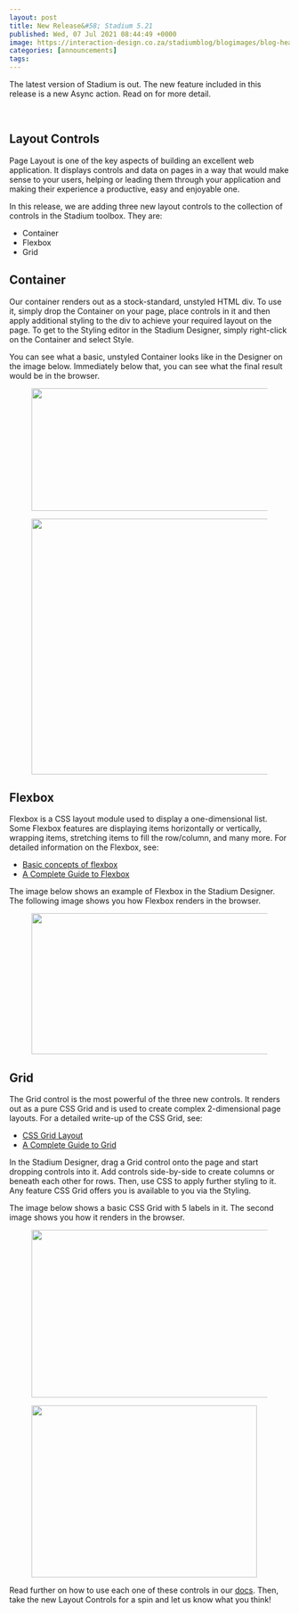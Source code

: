 ```yaml
---
layout: post
title: New Release&#58; Stadium 5.21
published: Wed, 07 Jul 2021 08:44:49 +0000
image: https://interaction-design.co.za/stadiumblog/blogimages/blog-headliners-02-650x350.jpg
categories: [announcements]
tags: 
---
```


<p>The latest version of Stadium is out. <span style="font-weight: 400;">The new feature included in this release is a new Async action. Read on for more detail.</span>
</p>
<p> </p>


<h2>Layout Controls</h2>



<p>Page Layout is one of the key aspects of building an excellent web application. It displays controls and data on pages in a way that would make sense to your users, helping or leading them through your application and making their experience a productive, easy and enjoyable one.</p>



<p>In this release, we are adding three new layout controls to the collection of controls in the Stadium toolbox. They are:</p>



<ul>
<li>Container</li>
<li>Flexbox</li>
<li>Grid</li>
</ul>



<p>
</p>



<h2>Container</h2>



<p>Our container renders out as a stock-standard, unstyled HTML div. To use it, simply drop the Container on your page, place controls in it and then apply additional styling to the div to achieve your required layout on the page. To get to the Styling editor in the Stadium Designer, simply right-click on the Container and select Style.</p>



<p>You can see what a basic, unstyled Container looks like in the Designer on the image below. Immediately below that, you can see what the final result would be in the browser.</p>



<figure class="wp-block-image size-large">
<img loading="lazy" width="747" height="220" src="{{ site.baseurl }}/blogimages/Container-Designer.png" alt="" class="wp-image-1796"/>
</figure>



<figure class="wp-block-image size-large">
<img loading="lazy" width="673" height="459" src="{{ site.baseurl }}/blogimages/Container-Browser.png" alt="" class="wp-image-1797"/>
</figure>



<h2>Flexbox</h2>



<p>Flexbox is a CSS layout module used to display a one-dimensional list. Some Flexbox features are displaying items horizontally or vertically, wrapping items, stretching items to fill the row/column, and many more. For detailed information on the Flexbox, see:</p>



<ul>
<li>
<a href="https://developer.mozilla.org/en-US/docs/Web/CSS/CSS_Flexible_Box_Layout/Basic_Concepts_of_Flexbox">Basic concepts of flexbox</a>
</li>
<li>
<a href="https://css-tricks.com/snippets/css/a-guide-to-flexbox/">A Complete Guide to Flexbox</a>
</li>
</ul>



<p>The image below shows an example of Flexbox in the Stadium Designer. The following image shows you how Flexbox renders in the browser.</p>



<figure class="wp-block-image size-large">
<img loading="lazy" width="812" height="253" src="{{ site.baseurl }}/blogimages/Flexbox.png" alt="" class="wp-image-1798" srcset="/blogimages/Flexbox.png 812w, /blogimages/Flexbox-300x93.png 300w, /blogimages/Flexbox-768x239.png 768w, /blogimages/Flexbox-650x203.png 650w" sizes="(max-width: 812px) 100vw, 812px"/>
</figure>



<p>
</p>



<h2>Grid</h2>



<p>The Grid control is the most powerful of the three new controls. It renders out as a pure CSS Grid and is used to create complex 2-dimensional page layouts. For a detailed write-up of the CSS Grid, see:</p>



<ul>
<li>
<a href="https://developer.mozilla.org/en-US/docs/Web/CSS/CSS_Grid_Layout">CSS Grid Layout</a>
</li>
<li>
<a href="https://css-tricks.com/snippets/css/complete-guide-grid/">A Complete Guide to Grid</a>
</li>
</ul>



<p>In the Stadium Designer, drag a Grid control onto the page and start dropping controls into it. Add controls side-by-side to create columns or beneath each other for rows. Then, use CSS to apply further styling to it. Any feature CSS Grid offers you is available to you via the Styling.</p>



<p>The image below shows a basic CSS Grid with 5 labels in it. The second image shows you how it renders in the browser.</p>



<figure class="wp-block-image size-large">
<img loading="lazy" width="780" height="301" src="{{ site.baseurl }}/blogimages/Grid-1.png" alt="" class="wp-image-1801" srcset="/blogimages/Grid-1.png 780w, /blogimages/Grid-1-300x116.png 300w, /blogimages/Grid-1-768x296.png 768w, /blogimages/Grid-1-650x251.png 650w" sizes="(max-width: 780px) 100vw, 780px"/>
</figure>



<figure class="wp-block-image size-large">
<img loading="lazy" width="405" height="309" src="{{ site.baseurl }}/blogimages/Grid_in_browser-1.png" alt="" class="wp-image-1802" srcset="/blogimages/Grid_in_browser-1.png 405w, /blogimages/Grid_in_browser-1-300x229.png 300w" sizes="(max-width: 405px) 100vw, 405px"/>
</figure>



<p>Read further on how to use each one of these controls in our <a href="http://staging.stadium.software.s3-website-us-east-1.amazonaws.com/docs/Controls">docs</a>. Then, take the new Layout Controls for a spin and let us know what you think!</p>